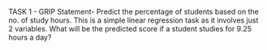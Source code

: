 TASK 1 - GRIP
Statement- Predict the percentage of students based on the no. of study hours. This is a simple linear regression task as it involves just 2 variables. What will be the predicted score if a student studies for 9.25 hours a day?
